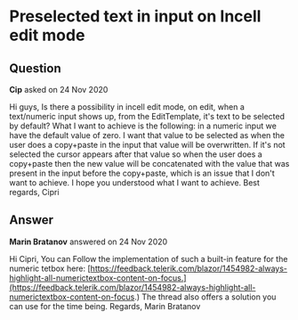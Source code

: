 # Preselected text in input on Incell edit mode

## Question

**Cip** asked on 24 Nov 2020

Hi guys, Is there a possibility in incell edit mode, on edit, when a text/numeric input shows up, from the EditTemplate, it's text to be selected by default? What I want to achieve is the following: in a numeric input we have the default value of zero. I want that value to be selected as when the user does a copy+paste in the input that value will be overwritten. If it's not selected the cursor appears after that value so when the user does a copy+paste then the new value will be concatenated with the value that was present in the input before the copy+paste, which is an issue that I don't want to achieve. I hope you understood what I want to achieve. Best regards, Cipri

## Answer

**Marin Bratanov** answered on 24 Nov 2020

Hi Cipri, You can Follow the implementation of such a built-in feature for the numeric tetbox here: [https://feedback.telerik.com/blazor/1454982-always-highlight-all-numerictextbox-content-on-focus.](https://feedback.telerik.com/blazor/1454982-always-highlight-all-numerictextbox-content-on-focus.) The thread also offers a solution you can use for the time being. Regards, Marin Bratanov
